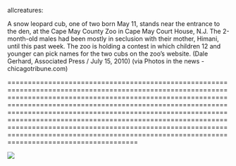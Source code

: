 <!--
id: 826538270
link: http://tumblr.atmos.org/post/826538270/allcreatures-a-snow-leopard-cub-one-of-two
slug: allcreatures-a-snow-leopard-cub-one-of-two
date: Sat Jul 17 2010 22:23:33 GMT-0700 (PDT)
publish: 2010-07-017
tags: 
title: allcreatures:

A snow leopard cub, one of two born May 11, stands near the entrance to the den, at the Cape May County Zoo in Cape May Court House, N.J. The 2-month-old males had been mostly in seclusion with their mother, Himani, until this past week. The zoo is holding a contest in which children 12 and younger can pick names for the two cubs on the zoo’s website.
(Dale Gerhard, Associated Press / July 15, 2010) (via Photos in the news - chicagotribune.com)

-->


allcreatures:

A snow leopard cub, one of two born May 11, stands near the entrance to the den, at the Cape May County Zoo in Cape May Court House, N.J. The 2-month-old males had been mostly in seclusion with their mother, Himani, until this past week. The zoo is holding a contest in which children 12 and younger can pick names for the two cubs on the zoo’s website.
(Dale Gerhard, Associated Press / July 15, 2010) (via Photos in the news - chicagotribune.com)

================================================================================================================================================================================================================================================================================================================================================================================================================================================================================

![](http://www.tumblr.com/photo/1280/atmos/826538270/1/tumblr_l5q0xi2joB1qzou5k)

